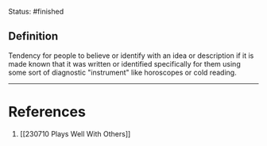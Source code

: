 Status: #finished 
## Definition
Tendency for people to believe or identify with an idea or description if it is made known that it was written or identified specifically for them using some sort of diagnostic "instrument" like horoscopes or cold reading. 






---
# References
1. [[230710 Plays Well With Others]]